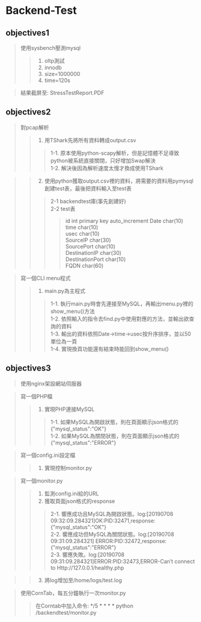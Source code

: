 # Backend-Test

## objectives1
> 使用sysbench壓測mysql  
>> 1. oltp測試  
>> 2. innodb  
>> 3. size=1000000  
>> 4. time=120s

> 結果截屏至: StressTestReport.PDF  

## objectives2
> 對pcap解析  
>> 1. 用TShark先將所有資料轉成output.csv  
>>> 1-1. 原本使用python-scapy解析，但是記憶體不足導致python被系統直接關閉，只好增加Swap解決  
>>> 1-2. 解決後因為解析速度太慢才換成使用TShark  

>> 2. 使用python獲取output.csv裡的資料，將需要的資料用pymysql創建test表，最後把資料輸入至test表  
>>> 2-1 backendtest庫(事先創建好)  
>>> 2-2 test表  
>>>> id int primary key auto_increment
>>>> Date char(10)  
>>>> time char(10)  
>>>> usec char(10)  
>>>> SourceIP char(30)  
>>>> SourcePort char(10)  
>>>> DestinationIP char(30)  
>>>> DestinationPort char(10)  
>>>> FQDN char(60)  

> 寫一個CLI menu程式  
>> 1. main.py為主程式  
>>> 1-1. 執行main.py時會先連接至MySQL，再輸出menu.py裡的show_menu()方法  
>>> 1-2. 依照輸入的指令去find.py中使用對應的方法，並輸出欲查詢的資料  
>>> 1-3. 輸出的資料依照Date->time->usec按升序排序，並以50單位為一頁  
>>> 1-4. 實現換頁功能還有結束時能回到show_menu()  

## objectives3
> 使用nginx架設網站伺服器  

> 寫一個PHP檔  
>> 1. 實現PHP連接MySQL  
>>> 1-1. 如果MySQL為開啟狀態，則在頁面顯示json格式的{"mysql_status":"OK"}  
>>> 1-2. 如果MySQL為關閉狀態，則在頁面顯示json格式的{"mysql_status":"ERROR"}  

> 寫一個config.ini設定檔  
>> 1. 實現控制monitor.py  

> 寫一個monitor.py  
>> 1. 監測config.ini給的URL  
>> 2. 獲取頁面json格式的response  
>>> 2-1. 響應成功且MySQL為開啟狀態。log:[20190708 09:32:09.284321]OK:PID:32471,response:{"mysql_status":"OK"}  
>>> 2-2. 響應成功但MySQL為關閉狀態。log:[20190708 09:31:09.284321] ERROR:PID:32472,response:{"mysql_status":"ERROR"}  
>>> 2-3. 響應失敗。log:[20190708 09:31:09.284321]ERROR:PID:32473,ERROR-Can’t connect to Http://127.0.0.1/healthy.php  

>> 3. 將log增加至/home/logs/test.log  

> 使用CornTab，每五分鐘執行一次monitor.py  
>> 在Corntab中加入命令: */5 * * * * python /backendtest/monitor.py  



